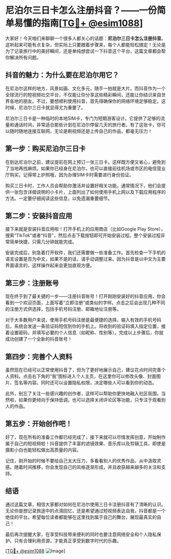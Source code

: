 # 尼泊尔三日卡怎么注册抖音？——一份简单易懂的指南[[TG💪+ @esim1088](https://t.me/s/esim1088)]

大家好！今天咱们来聊聊一个很多人都关心的话题：**尼泊尔三日卡怎么注册抖音**。这听起来可能有点复杂，但实际上只要跟着步骤来，每个人都能轻松搞定！无论是为了记录旅行中的美好瞬间，还是单纯想尝试一下抖音这个平台，这篇文章都会帮你解决所有问题。

## 抖音的魅力：为什么要在尼泊尔用它？

在尼泊尔这样的地方，风景如画、文化多元，随手一拍就是大片。而抖音作为一个全球流行的短视频社交平台，不仅能让你分享这些精彩瞬间，还能让你结识来自世界各地的朋友。不过，要想顺利使用抖音，首先得确保你的网络环境足够稳定。这时候，尼泊尔三日卡就显得尤为重要了。

尼泊尔三日卡是一种临时的本地SIM卡，专门为短期游客设计。它提供了足够的流量和通话时间，非常适合那些计划在尼泊尔停留几天的旅行者。有了这张卡，你可以随时随地连接互联网，无论是刷视频还是上传自己的作品，都毫无压力！

## 第一步：购买尼泊尔三日卡

在到达尼泊尔之前，建议提前在网上预订一张三日卡。这样既方便又省心，避免到了当地再找麻烦。如果你已经身在尼泊尔，也可以直接前往机场或市区的电信营业厅购买。记得带上护照哦，因为办理SIM卡时需要进行身份验证。

购买三日卡时，工作人员会帮助你激活并设置好相关功能。通常情况下，他们会提供一张包含详细说明的小卡片，上面列出了如何使用手机上网以及下载应用程序的方法。一定要仔细阅读这些信息，以免遗漏重要细节。

## 第二步：安装抖音应用

接下来就是安装抖音应用啦！打开手机上的应用商店（比如Google Play Store），搜索“TikTok”或者“抖音”，然后点击下载按钮即可开始安装过程。整个安装过程非常简单快捷，只需几分钟就能完成。

安装完成后，别急着打开软件，我们还需要做一些准备工作。首先检查一下手机的语言设置是否为中文，如果不是的话，请手动调整过来。因为抖音是以中文为主要界面语言的，这样操作起来会更加直观方便。

## 第三步：注册账号

现在终于到了最关键的一步——注册抖音账号！打开刚刚安装好的抖音应用，你会看到一个欢迎页面，上面写着“立即注册”或类似的字样。点击之后会出现几种不同的注册方式供选择，包括手机号码注册、邮箱地址注册等。

对于大多数用户来说，使用手机号码注册是最便捷的选择。输入有效的手机号码后，系统会发送一条验证码短信到你的手机上。将收到的验证码填入指定位置，接着设置密码，并填写必要的个人信息（如昵称、性别等）。完成以上步骤后，你就成功创建了一个全新的抖音账号！

## 第四步：完善个人资料

虽然现在已经可以正常使用抖音了，但为了更好地展示自己，建议花点时间完善个人资料。点击右下角的“我”图标进入个人主页，在这里你可以修改头像、封面图片、签名等内容。同时还可以设置隐私权限，决定哪些人可以看到你的动态。

此外，别忘了关注一些感兴趣的创作者，这样可以帮助你更快地融入社区氛围。当然啦，如果你更倾向于保持低调，也可以选择关闭评论区等功能，只专注于观看别人的作品。

## 第五步：开始创作吧！

好了，现在所有的准备工作都已经完成了，接下来就可以尽情发挥创意，开始制作属于自己的短视频啦！抖音提供了丰富的滤镜效果、音乐库以及剪辑工具，即使是摄影小白也能轻松做出高质量的内容。

记住，刚开始的时候不要给自己太大压力，多看看别人的优秀作品，从中汲取灵感。随着时间推移，你会发现自己的风格逐渐形成，并且收获越来越多的关注和支持。

## 结语

通过这篇文章，相信大家都对如何在尼泊尔使用三日卡注册抖音有了清晰的认识。无论你是想记录旅途中的点滴回忆，还是希望通过短视频表达自我，抖音都是一个绝佳的平台。希望每位读者都能够在这里找到属于自己的舞台，展现最真实的自己！

最后再次提醒大家，在享受科技带来便利的同时也要注意网络安全和个人隐私保护。只有合理利用资源，才能真正享受到数字时代的乐趣。

[[TG💪+ @esim1088](https://t.me/s/esim1088) ![Image](https://i.postimg.cc/4NQfJmqS/Snipaste-2025-05-13-00-14-12.png)]